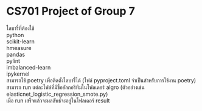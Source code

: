 # CS701 Project of Group 7
ไลบารี่ที่ต้องใช้\
python\
scikit-learn\
hmeasure\
pandas\
pylint\
imbalanced-learn\
ipykernel\
สามารถใช้ poetry เพื่อติดตั้งไลบารี่ได้ (ไฟล์ pyproject.toml จำเป็นสำหรับการใช้งาน poetry)\
สามารถ run แต่ละไฟล์ที่มีชื่ออัลกอริทึมในโฟลเดอร์ algro (ตัวอย่างเช่น elasticnet_logistic_regression_smote.py)\
เมื่อ run เสร็จแล้วจะผลลัพธ์จะอยู่ในโฟลเดอร์ result